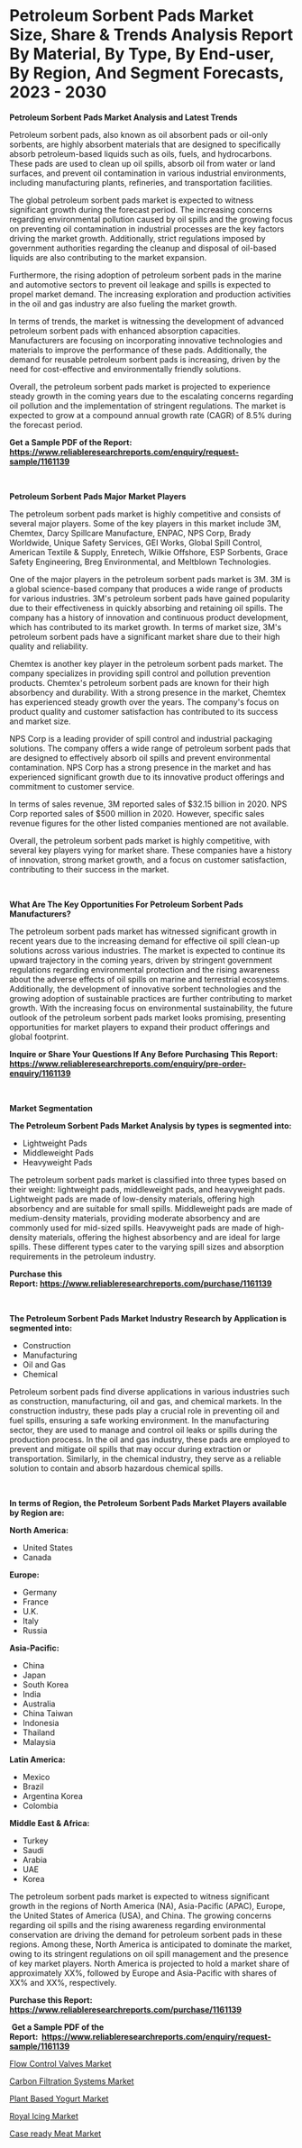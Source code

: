 <p><h1>Petroleum Sorbent Pads Market Size, Share & Trends Analysis Report By Material, By Type, By End-user, By Region, And Segment Forecasts, 2023 - 2030</h1></p><p><strong>Petroleum Sorbent Pads Market Analysis and Latest Trends</strong></p>
<p><p>Petroleum sorbent pads, also known as oil absorbent pads or oil-only sorbents, are highly absorbent materials that are designed to specifically absorb petroleum-based liquids such as oils, fuels, and hydrocarbons. These pads are used to clean up oil spills, absorb oil from water or land surfaces, and prevent oil contamination in various industrial environments, including manufacturing plants, refineries, and transportation facilities.</p><p>The global petroleum sorbent pads market is expected to witness significant growth during the forecast period. The increasing concerns regarding environmental pollution caused by oil spills and the growing focus on preventing oil contamination in industrial processes are the key factors driving the market growth. Additionally, strict regulations imposed by government authorities regarding the cleanup and disposal of oil-based liquids are also contributing to the market expansion.</p><p>Furthermore, the rising adoption of petroleum sorbent pads in the marine and automotive sectors to prevent oil leakage and spills is expected to propel market demand. The increasing exploration and production activities in the oil and gas industry are also fueling the market growth.</p><p>In terms of trends, the market is witnessing the development of advanced petroleum sorbent pads with enhanced absorption capacities. Manufacturers are focusing on incorporating innovative technologies and materials to improve the performance of these pads. Additionally, the demand for reusable petroleum sorbent pads is increasing, driven by the need for cost-effective and environmentally friendly solutions.</p><p>Overall, the petroleum sorbent pads market is projected to experience steady growth in the coming years due to the escalating concerns regarding oil pollution and the implementation of stringent regulations. The market is expected to grow at a compound annual growth rate (CAGR) of 8.5% during the forecast period.</p></p>
<p><strong>Get a Sample PDF of the Report:&nbsp; <a href="https://www.reliableresearchreports.com/enquiry/request-sample/1161139">https://www.reliableresearchreports.com/enquiry/request-sample/1161139</a></strong></p>
<p>&nbsp;</p>
<p><strong>Petroleum Sorbent Pads Major Market Players</strong></p>
<p><p>The petroleum sorbent pads market is highly competitive and consists of several major players. Some of the key players in this market include 3M, Chemtex, Darcy Spillcare Manufacture, ENPAC, NPS Corp, Brady Worldwide, Unique Safety Services, GEI Works, Global Spill Control, American Textile & Supply, Enretech, Wilkie Offshore, ESP Sorbents, Grace Safety Engineering, Breg Environmental, and Meltblown Technologies.</p><p>One of the major players in the petroleum sorbent pads market is 3M. 3M is a global science-based company that produces a wide range of products for various industries. 3M's petroleum sorbent pads have gained popularity due to their effectiveness in quickly absorbing and retaining oil spills. The company has a history of innovation and continuous product development, which has contributed to its market growth. In terms of market size, 3M's petroleum sorbent pads have a significant market share due to their high quality and reliability.</p><p>Chemtex is another key player in the petroleum sorbent pads market. The company specializes in providing spill control and pollution prevention products. Chemtex's petroleum sorbent pads are known for their high absorbency and durability. With a strong presence in the market, Chemtex has experienced steady growth over the years. The company's focus on product quality and customer satisfaction has contributed to its success and market size.</p><p>NPS Corp is a leading provider of spill control and industrial packaging solutions. The company offers a wide range of petroleum sorbent pads that are designed to effectively absorb oil spills and prevent environmental contamination. NPS Corp has a strong presence in the market and has experienced significant growth due to its innovative product offerings and commitment to customer service.</p><p>In terms of sales revenue, 3M reported sales of $32.15 billion in 2020. NPS Corp reported sales of $500 million in 2020. However, specific sales revenue figures for the other listed companies mentioned are not available.</p><p>Overall, the petroleum sorbent pads market is highly competitive, with several key players vying for market share. These companies have a history of innovation, strong market growth, and a focus on customer satisfaction, contributing to their success in the market.</p></p>
<p>&nbsp;</p>
<p><strong>What Are The Key Opportunities For Petroleum Sorbent Pads Manufacturers?</strong></p>
<p><p>The petroleum sorbent pads market has witnessed significant growth in recent years due to the increasing demand for effective oil spill clean-up solutions across various industries. The market is expected to continue its upward trajectory in the coming years, driven by stringent government regulations regarding environmental protection and the rising awareness about the adverse effects of oil spills on marine and terrestrial ecosystems. Additionally, the development of innovative sorbent technologies and the growing adoption of sustainable practices are further contributing to market growth. With the increasing focus on environmental sustainability, the future outlook of the petroleum sorbent pads market looks promising, presenting opportunities for market players to expand their product offerings and global footprint.</p></p>
<p><strong>Inquire or Share Your Questions If Any Before Purchasing This Report: <a href="https://www.reliableresearchreports.com/enquiry/pre-order-enquiry/1161139">https://www.reliableresearchreports.com/enquiry/pre-order-enquiry/1161139</a></strong></p>
<p>&nbsp;</p>
<p><strong>Market Segmentation</strong></p>
<p><strong>The Petroleum Sorbent Pads Market Analysis by types is segmented into:</strong></p>
<p><ul><li>Lightweight Pads</li><li>Middleweight Pads</li><li>Heavyweight Pads</li></ul></p>
<p><p>The petroleum sorbent pads market is classified into three types based on their weight: lightweight pads, middleweight pads, and heavyweight pads. Lightweight pads are made of low-density materials, offering high absorbency and are suitable for small spills. Middleweight pads are made of medium-density materials, providing moderate absorbency and are commonly used for mid-sized spills. Heavyweight pads are made of high-density materials, offering the highest absorbency and are ideal for large spills. These different types cater to the varying spill sizes and absorption requirements in the petroleum industry.</p></p>
<p><strong>Purchase this Report:&nbsp;<a href="https://www.reliableresearchreports.com/purchase/1161139">https://www.reliableresearchreports.com/purchase/1161139</a></strong></p>
<p>&nbsp;</p>
<p><strong>The Petroleum Sorbent Pads Market Industry Research by Application is segmented into:</strong></p>
<p><ul><li>Construction</li><li>Manufacturing</li><li>Oil and Gas</li><li>Chemical</li></ul></p>
<p><p>Petroleum sorbent pads find diverse applications in various industries such as construction, manufacturing, oil and gas, and chemical markets. In the construction industry, these pads play a crucial role in preventing oil and fuel spills, ensuring a safe working environment. In the manufacturing sector, they are used to manage and control oil leaks or spills during the production process. In the oil and gas industry, these pads are employed to prevent and mitigate oil spills that may occur during extraction or transportation. Similarly, in the chemical industry, they serve as a reliable solution to contain and absorb hazardous chemical spills.</p></p>
<p>&nbsp;</p>
<p><strong>In terms of Region, the Petroleum Sorbent Pads Market Players available by Region are:</strong></p>
<p>
    <p> <strong> North America: </strong>
        <ul>
            <li>United States</li>
            <li>Canada</li>
        </ul>
        </p> 
    <p> <strong> Europe: </strong>
        <ul>
            <li>Germany</li>
            <li>France</li>
            <li>U.K.</li>
            <li>Italy</li>
            <li>Russia</li>
        </ul>
        </p> 
    <p> <strong> Asia-Pacific: </strong>
        <ul>
            <li>China</li>
            <li>Japan</li>
            <li>South Korea</li>
            <li>India</li>
            <li>Australia</li>
            <li>China Taiwan</li>
            <li>Indonesia</li>
            <li>Thailand</li>
            <li>Malaysia</li>
        </ul>
        </p> 
    <p> <strong> Latin America: </strong>
        <ul>
            <li>Mexico</li>
            <li>Brazil</li>
            <li>Argentina Korea</li>
            <li>Colombia</li>
        </ul>
        </p> 
    <p> <strong> Middle East & Africa: </strong>
        <ul>
            <li>Turkey</li>
            <li>Saudi</li>
            <li>Arabia</li>
            <li>UAE</li>
            <li>Korea</li>
        </ul>
    </p>
    </p>
<p><p>The petroleum sorbent pads market is expected to witness significant growth in the regions of North America (NA), Asia-Pacific (APAC), Europe, the United States of America (USA), and China. The growing concerns regarding oil spills and the rising awareness regarding environmental conservation are driving the demand for petroleum sorbent pads in these regions. Among these, North America is anticipated to dominate the market, owing to its stringent regulations on oil spill management and the presence of key market players. North America is projected to hold a market share of approximately XX%, followed by Europe and Asia-Pacific with shares of XX% and XX%, respectively.</p></p>
<p><strong>Purchase this Report: <a href="https://www.reliableresearchreports.com/purchase/1161139">https://www.reliableresearchreports.com/purchase/1161139</a></strong></p>
<p>&nbsp;<strong>Get a Sample PDF of the Report:&nbsp;&nbsp;<a href="https://www.reliableresearchreports.com/enquiry/request-sample/1161139">https://www.reliableresearchreports.com/enquiry/request-sample/1161139</a></strong></p>
<p><strong></strong></p>
<p><p><a href="https://medium.com/@zoeyleannon2023/flow-control-valves-market-size-growth-forecast-2023-2030-e27a2f9d0711">Flow Control Valves Market</a></p><p><a href="https://medium.com/@porteradams98/carbon-filtration-systems-market-size-growth-forecast-2023-2030-2bc7af2a1d73">Carbon Filtration Systems Market</a></p><p><a href="https://www.linkedin.com/pulse/plant-based-yogurt-market-research-report-provides-thorough-korje/">Plant Based Yogurt Market</a></p><p><a href="https://www.linkedin.com/pulse/royal-icing-market-size-growth-forecast-from-2023-2030-gaxae/">Royal Icing Market</a></p><p><a href="https://www.linkedin.com/pulse/case-ready-meat-market-size-share-amp-trends-analysis-htice/">Case ready Meat Market</a></p></p>